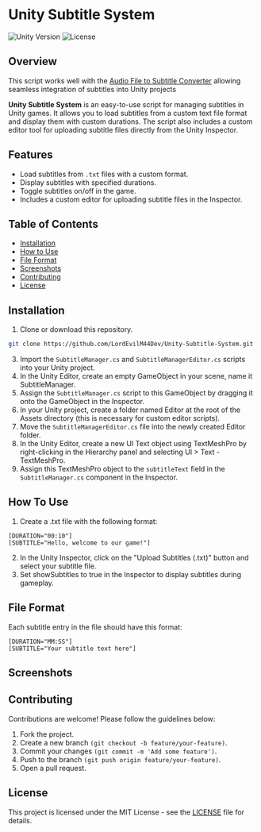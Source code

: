 # Unity Subtitle System
![Unity Version](https://img.shields.io/badge/unity-2020.3%2B-blue.svg) ![License](https://img.shields.io/badge/license-MIT-green.svg)

## Overview

This script works well with the [Audio File to Subtitle Converter](https://github.com/LordEvilM44Dev/Audio-File-to-Subtitle-Converter.git) allowing seamless integration of subtitles into Unity projects

**Unity Subtitle System** is an easy-to-use script for managing subtitles in Unity games. It allows you to load subtitles from a custom text file format and display them with custom durations. The script also includes a custom editor tool for uploading subtitle files directly from the Unity Inspector.

## Features

- Load subtitles from `.txt` files with a custom format.
- Display subtitles with specified durations.
- Toggle subtitles on/off in the game.
- Includes a custom editor for uploading subtitle files in the Inspector.

## Table of Contents

- [Installation](#installation)
- [How to Use](#how-to-use)
- [File Format](#file-format)
- [Screenshots](#screenshots)
- [Contributing](#contributing)
- [License](#license)

## Installation

1. Clone or download this repository.

```bash
git clone https://github.com/LordEvilM44Dev/Unity-Subtitle-System.git
```

3. Import the `SubtitleManager.cs` and `SubtitleManagerEditor.cs` scripts into your Unity project.
4. In the Unity Editor, create an empty GameObject in your scene, name it SubtitleManager.
5. Assign the `SubtitleManager.cs` script to this GameObject by dragging it onto the GameObject in the Inspector.
6. In your Unity project, create a folder named Editor at the root of the Assets directory (this is necessary for custom editor scripts).
7. Move the `SubtitleManagerEditor.cs`  file into the newly created Editor folder.
8. In the Unity Editor, create a new UI Text object using TextMeshPro by right-clicking in the Hierarchy panel and selecting UI > Text - TextMeshPro.
9. Assign this TextMeshPro object to the `subtitleText` field in the `SubtitleManager.cs` component in the Inspector.

## How To Use
1. Create a .txt file with the following format:

```
[DURATION="00:10"]
[SUBTITLE="Hello, welcome to our game!"]
```

2. In the Unity Inspector, click on the "Upload Subtitles (.txt)" button and select your subtitle file.
3. Set showSubtitles to true in the Inspector to display subtitles during gameplay.

## File Format
Each subtitle entry in the file should have this format:
```
[DURATION="MM:SS"]
[SUBTITLE="Your subtitle text here"]
```

## Screenshots

## Contributing
Contributions are welcome! Please follow the guidelines below:
1. Fork the project.
2. Create a new branch ```(git checkout -b feature/your-feature)```.
3. Commit your changes ```(git commit -m 'Add some feature')```.
4. Push to the branch ```(git push origin feature/your-feature)```.
5. Open a pull request.

## License
This project is licensed under the MIT License - see the [LICENSE](LICENSE) file for details.
